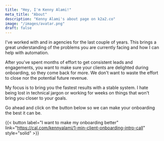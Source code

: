 ```yaml
---
title: "Hey, I'm Kenny Alami!"
meta_title: "About"
description: "Kenny Alami's about page on k2a2.co"
image: "/images/avatar.png"
draft: false
---
```


I've worked with and in agencies for the last couple of years. This brings a great understanding of the problems you are currently facing and how I can help with automation.

After you've spent months of effort to get consistent leads and engagements, you want to make sure your clients are delighted during onboarding, so they come back for more. We don't want to waste the effort to close nor the potential future revenue. 

My focus is to bring you the fastest results with a stable system. I hate being lost in technical jargon or working for weeks on things that won't bring you closer to your goals.

Go ahead and click on the button below so we can make your onboarding the best it can be.

{{< button label="I want to make my onboarding better" link="https://cal.com/kennyalami/1-min-client-onboarding-intro-call" style="solid" >}}
